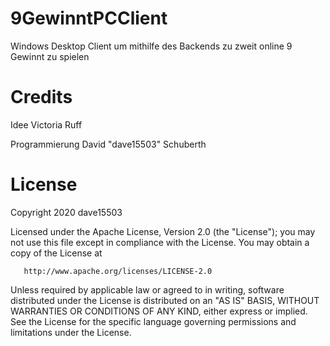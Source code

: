 # 9GewinntPCClient
Windows Desktop Client um mithilfe des Backends zu zweit online 9 Gewinnt zu spielen

# Credits
Idee
   Victoria Ruff

Programmierung
   David "dave15503" Schuberth

# License 

Copyright 2020 dave15503

   Licensed under the Apache License, Version 2.0 (the "License");
   you may not use this file except in compliance with the License.
   You may obtain a copy of the License at

       http://www.apache.org/licenses/LICENSE-2.0

   Unless required by applicable law or agreed to in writing, software
   distributed under the License is distributed on an "AS IS" BASIS,
   WITHOUT WARRANTIES OR CONDITIONS OF ANY KIND, either express or implied.
   See the License for the specific language governing permissions and
   limitations under the License.
